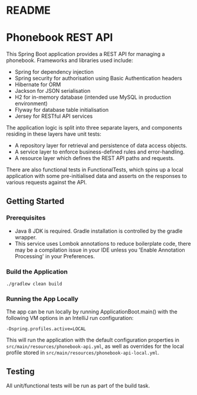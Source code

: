 # README #

# Phonebook REST API

This Spring Boot application provides a REST API for managing a phonebook. Frameworks and libraries used include:
- Spring for dependency injection
- Spring security for authorisation using Basic Authentication headers
- Hibernate for ORM
- Jackson for JSON serialisation
- H2 for in-memory database (intended use MySQL in production environment)
- Flyway for database table initialisation
- Jersey for RESTful API services

The application logic is split into three separate layers, and components residing in these layers have unit tests:
- A repository layer for retrieval and persistence of data access objects.
- A service layer to enforce business-defined rules and error-handling.
- A resource layer which defines the REST API paths and requests.

There are also functional tests in FunctionalTests, which spins up a local application with some pre-initialised data and asserts on 
the responses to various requests against the API.

## Getting Started

### Prerequisites
* Java 8 JDK is required. Gradle installation is controlled by the gradle wrapper.
* This service uses Lombok annotations to reduce boilerplate code, there may be a compilation issue in your IDE unless you 'Enable Annotation Processing' in your Preferences.

### Build the Application
`./gradlew clean build`

### Running the App Locally
The app can be run locally by running ApplicationBoot.main() with the following VM options in an IntelliJ run configuration:

`-Dspring.profiles.active=LOCAL`

This will run the application with the default configuration properties in `src/main/resources/phonebook-api.yml`, as well as overrides for the local profile
stored in `src/main/resources/phonebook-api-local.yml`.

## Testing
All unit/functional tests will be run as part of the build task.
